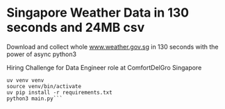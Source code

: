 # Singapore Weather Data in 130 seconds and 24MB csv

Download and collect whole www.weather.gov.sg in 130 seconds with the power of async python3

Hiring Challenge for Data Engineer role at ComfortDelGro Singapore

```pip3 install uv
uv venv venv
source venv/bin/activate
uv pip install -r requirements.txt
python3 main.py```
